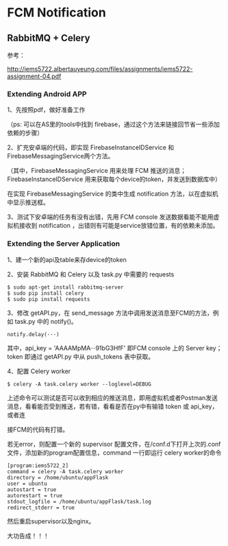 
# FCM Notification

## RabbitMQ + Celery

参考：

http://iems5722.albertauyeung.com/files/assignments/iems5722-assignment-04.pdf

### Extending Android APP

1、先按照pdf，做好准备工作

（ps: 可以在AS里的tools中找到 firebase，通过这个方法来链接回节省一些添加依赖的步骤）

2、扩充安卓端的代码，即实现 FirebaseInstanceIDService 和 FirebaseMessagingService两个方法。

（其中，FirebaseMessagingService 用来处理 FCM 推送的消息；FirebaseInstanceIDService 用来获取每个device的token，并发送到数据库中）

在实现 FirebaseMessagingService 的类中生成 notification 方法，以在虚拟机中显示推送框。

3、测试下安卓端的任务有没有出错，先用 FCM console 发送数据看能不能用虚拟机接收到 notification ，出错则有可能是service放错位置，有的依赖未添加。

### Extending the Server Application 

1、建一个新的api及table来存device的token

2、安装 RabbitMQ 和 Celery 以及 task.py 中需要的 requests

```
$ sudo apt-get install rabbitmq-server
$ sudo pip install celery
$ sudo pip install requests
```

3、修改 getAPI.py，在 send_message 方法中调用发送消息至FCM的方法，例如 task.py 中的 notify()。

```
notify.delay(···)
```

其中，api_key = 'AAAAMpMA···91bG3HfF' 即FCM console 上的 Server key；token 即通过 getAPI.py 中从 push_tokens 表中获取。

4、配置 Celery worker 

```
$ celery -A task.celery worker --loglevel=DEBUG
```

上述命令可以测试是否可以收到相应的推送消息，即用虚拟机或者Postman发送消息，看看能否受到推送，若有错，看看是否在py中有输错 token 或 api_key，或者连

接FCM的代码有打错。

若无error，则配置一个新的 supervisor 配置文件，在/conf.d下打开上次的.conf文件，添加新的program配置信息，command 一行即运行 celery worker的命令

```
[program:iems5722_2]
command = celery -A task.celery worker
directory = /home/ubuntu/appFlask
user = ubuntu
autostart = true
autorestart = true
stdout_logfile = /home/ubuntu/appFlask/task.log 
redirect_stderr = true
```
然后重启supervisor以及nginx。

大功告成！！！
